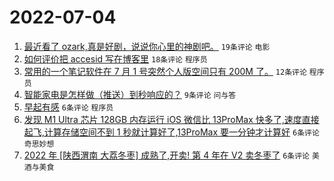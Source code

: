 # 2022-07-04

1. [最近看了 ozark,真是好剧，说说你心里的神剧吧。](https://www.v2ex.com/t/863859) `19条评论` `电影`
1. [如何评价把 accesid 写在博客里](https://www.v2ex.com/t/863864) `18条评论` `程序员`
1. [常用的一个笔记软件在 7 月 1 号突然个人版空间只有 200M 了。](https://www.v2ex.com/t/863869) `12条评论` `程序员`
1. [智能家电是怎样做（推送）到秒响应的？](https://www.v2ex.com/t/863860) `9条评论` `问与答`
1. [早起有感](https://www.v2ex.com/t/863867) `6条评论` `程序员`
1. [发现 M1 Ultra 芯片 128GB 内存运行 iOS 微信比 13ProMax 快多了,速度直接起飞,计算存储空间不到 1 秒就计算好了,13ProMax 要一分钟才计算好](https://www.v2ex.com/t/863855) `6条评论` `奇思妙想`
1. [2022 年 [陕西渭南 大荔冬枣] 成熟了,开卖! 第 4 年在 V2 卖冬枣了](https://www.v2ex.com/t/863853) `6条评论` `美酒与美食`
